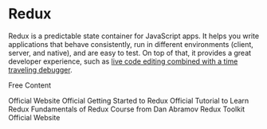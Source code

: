 # Redux

Redux is a predictable state container for JavaScript apps. It helps you write applications that behave consistently, run in different environments (client, server, and native), and are easy to test. On top of that, it provides a great developer experience, such as [live code editing combined with a time traveling debugger](https://github.com/reduxjs/redux-devtools).

<ResourceGroupTitle>Free Content</ResourceGroupTitle>

<BadgeLink colorScheme='yellow' badgeText='Read' href='https://redux.js.org/'>Official Website</BadgeLink>
<BadgeLink colorScheme='yellow' badgeText='Read' href='https://redux.js.org/introduction/getting-started'>Official Getting Started to Redux</BadgeLink>
<BadgeLink colorScheme='green' badgeText='Course' href='https://redux.js.org/tutorials/essentials/part-1-overview-concepts'>Official Tutorial to Learn Redux</BadgeLink>
<BadgeLink colorScheme='green' badgeText='Course' href='https://egghead.io/courses/fundamentals-of-redux-course-from-dan-abramov-bd5cc867'>Fundamentals of Redux Course from Dan Abramov</BadgeLink>
<BadgeLink colorScheme='blue' badgeText='Official Website' href='https://redux-toolkit.js.org'>Redux Toolkit Official Website</BadgeLink>
